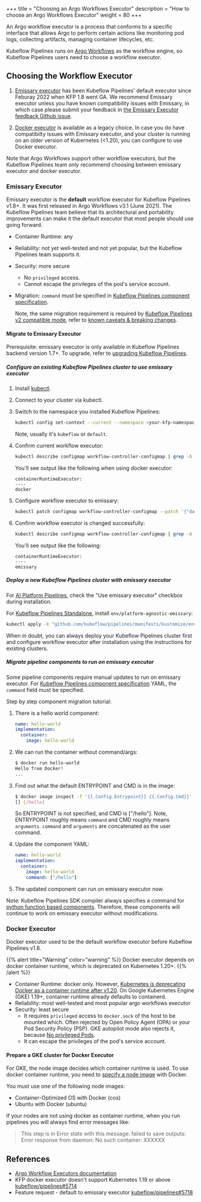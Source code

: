 +++
title = "Choosing an Argo Workflows Executor"
description = "How to choose an Argo Workflows Executor"
weight = 80
+++

An Argo workflow executor is a process that conforms to a specific interface that allows Argo to perform certain actions like monitoring pod logs, collecting artifacts, managing container lifecycles, etc.

Kubeflow Pipelines runs on [Argo Workflows](https://argoproj.github.io/workflows/) as the workflow engine, so Kubeflow Pipelines users need to choose a workflow executor.

## Choosing the Workflow Executor

1. [Emissary executor](#emissary-executor) has been Kubeflow Pipelines' default executor since Feburay 2022 when KFP 1.8 went GA. 
   We recommend Emissary executor unless you have known compatibility issues with Emissary, in which case please submit your
   feedback in [the Emissary Executor feedback Github issue](https://github.com/kubeflow/pipelines/issues/6249).

1. [Docker executor](#docker-executor) is available as a legacy choice. In case you do have compatibilty issues with Emissary executor,
   and your cluster is running on an older version of Kubernetes (<1.20), you can configure to use Docker executor.

Note that Argo Workflows support other workflow executors, but the Kubeflow Pipelines
team only recommend choosing between emissary executor and docker executor.

### Emissary Executor

Emissary executor is the **default** workflow executor for Kubeflow Pipelines v1.8+. It was first released in Argo Workflows v3.1 (June 2021).
The Kubeflow Pipelines team believe that its architectural and portability
improvements can make it the default executor that most people should use going forward.

* Container Runtime: any
* Reliability: not yet well-tested and not yet popular, but the Kubeflow Pipelines
  team supports it.
* Security: more secure
  * No `privileged` access.
  * Cannot escape the privileges of the pod's service account.
* Migration: `command` must be specified in [Kubeflow Pipelines component specification](/docs/components/pipelines/reference/component-spec/).

  Note, the same migration requirement is required by [Kubeflow Pipelines v2 compatible mode](/docs/components/pipelines/legacy-v1/sdk/v2-compatibility/), refer to
  [known caveats & breaking changes](https://github.com/kubeflow/pipelines/issues/6133).

#### Migrate to Emissary Executor

Prerequisite: emissary executor is only available in Kubeflow Pipelines backend version 1.7+.
To upgrade, refer to [upgrading Kubeflow Pipelines](/docs/components/pipelines/legacy-v1/installation/upgrade//).

##### Configure an existing Kubeflow Pipelines cluster to use emissary executor

1. Install [kubectl](https://kubernetes.io/docs/tasks/tools/#kubectl).
1. Connect to your cluster via kubectl.
1. Switch to the namespace you installed Kubeflow Pipelines:

    ```bash
    kubectl config set-context --current --namespace <your-kfp-namespace>
    ```

    Note, usually it's `kubeflow` or `default`.

1. Confirm current workflow executor:

    ```bash
    kubectl describe configmap workflow-controller-configmap | grep -A 2 containerRuntimeExecutor
    ```

    You'll see output like the following when using docker executor:

    ```text
    containerRuntimeExecutor:
    ----
    docker
    ```

1. Configure workflow executor to emissary:

    ```bash
    kubectl patch configmap workflow-controller-configmap --patch '{"data":{"containerRuntimeExecutor":"emissary"}}'
    ```

1. Confirm workflow executor is changed successfully:

    ```bash
    kubectl describe configmap workflow-controller-configmap | grep -A 2 containerRuntimeExecutor
    ```

    You'll see output like the following:

    ```text
    containerRuntimeExecutor:
    ----
    emissary
    ```

##### Deploy a new Kubeflow Pipelines cluster with emissary executor

For [AI Platform Pipelines](https://cloud.google.com/ai-platform/pipelines/docs), check the "Use emissary executor" checkbox during installation.

For [Kubeflow Pipelines Standalone](/docs/components/pipelines/legacy-v1/installation/standalone-deployment/), install `env/platform-agnostic-emissary`:

```bash
kubectl apply -k "github.com/kubeflow/pipelines/manifests/kustomize/env/platform-agnostic-emissary?ref=$PIPELINE_VERSION"
```

When in doubt, you can always deploy your Kubeflow Pipelines cluster first and
configure workflow executor after installation using the instructions for
existing clusters.

##### Migrate pipeline components to run on emissary executor

Some pipeline components require manual updates to run on emissary executor.
For [Kubeflow Pipelines component specification](/docs/components/pipelines/reference/component-spec/) YAML,
the `command` field must be specified.

Step by step component migration tutorial:

1. There is a hello world component:

    ```yaml
    name: hello-world
    implementation:
      container:
        image: hello-world
    ```

1. We can run the container without command/args:

    ```bash
    $ docker run hello-world
    Hello from Docker!
    ...
    ```

1. Find out what the default ENTRYPOINT and CMD is in the image:

    ```bash
    $ docker image inspect -f '{{.Config.Entrypoint}} {{.Config.Cmd}}' hello-world
    [] [/hello]
    ```

    So ENTRYPOINT is not specified, and CMD is ["/hello"].
    Note, ENTRYPOINT roughly means `command` and CMD roughly
    means `arguments`. `command` and `arguments` are concatenated as the user
    command.

1. Update the component YAML:

    ```yaml
    name: hello-world
    implementation:
      container:
        image: hello-world
        command: ["/hello"]
    ```

1. The updated component can run on emissary executor now.

Note: Kubeflow Pipelines SDK compiler always specifies a command for
[python function based components](/docs/components/pipelines/legacy-v1/sdk/python-function-components/).
Therefore, these components will continue to work on emissary executor without
modifications.

### Docker Executor

Docker executor used to be the default workflow executor before Kubeflow Pipelines v1.8.

{{% alert title="Warning" color="warning" %}}
Docker executor depends on docker container runtime, which is deprecated on Kubernetes 1.20+.
{{% /alert %}}

* Container Runtime: docker only. However, [Kubernetes is deprecating Docker as a container runtime after v1.20](https://kubernetes.io/blog/2020/12/02/dont-panic-kubernetes-and-docker/).
  On Google Kubernetes Engine (GKE) 1.19+, container runtime already defaults to containerd.
* Reliability: most well-tested and most popular argo workflows executor
* Security: least secure
  * It requires `privileged` access to `docker.sock` of the host to be mounted which.
  Often rejected by Open Policy Agent (OPA) or your Pod Security Policy (PSP).
  GKE autopilot mode also rejects it, because [No privileged Pods](https://cloud.google.com/kubernetes-engine/docs/concepts/autopilot-overview#no_privileged_pods).
  * It can escape the privileges of the pod's service account.

#### Prepare a GKE cluster for Docker Executor

For GKE, the node image decides which container runtime is used. To use docker
container runtime, you need to [specify a node image](https://cloud.google.com/kubernetes-engine/docs/how-to/node-images) with Docker.

You must use one of the following node images:

* Container-Optimized OS with Docker (cos)
* Ubuntu with Docker (ubuntu)

If your nodes are not using docker as container runtime, when you run pipelines
you will always find error messages like:

> This step is in Error state with this message: failed to save outputs: Error response from daemon: No such container: XXXXXX

## References

* [Argo Workflow Executors documentation](https://argoproj.github.io/argo-workflows/workflow-executors/)
* KFP docker executor doesn't support Kubernetes 1.19 or above [kubeflow/pipelines#5714](https://github.com/kubeflow/pipelines/issues/5714)
* Feature request - default to emissary executor [kubeflow/pipelines#5718](https://github.com/kubeflow/pipelines/issues/5718)
